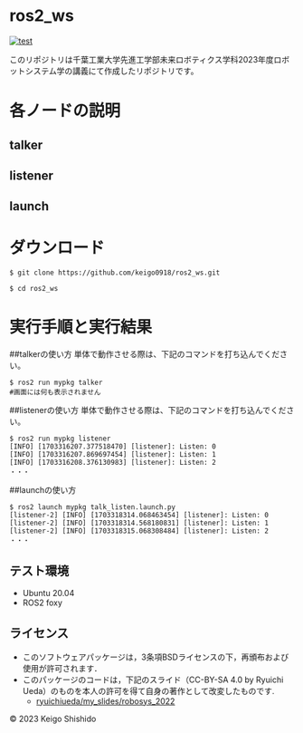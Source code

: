 # ros2_ws

[![test](https://github.com/keigo0918/ros2_ws/actions/workflows/test.yml/badge.svg)](https://github.com/keigo0918/ros2_ws/actions/workflows/test.yml)

このリポジトリは千葉工業大学先進工学部未来ロボティクス学科2023年度ロボットシステム学の講義にて作成したリポジトリです。

# 各ノードの説明
## talker
## listener
## launch

# ダウンロード

```
$ git clone https://github.com/keigo0918/ros2_ws.git
```

```
$ cd ros2_ws
```

# 実行手順と実行結果

##talkerの使い方
単体で動作させる際は、下記のコマンドを打ち込んでください。
```
$ ros2 run mypkg talker
#画面には何も表示されません
```

##listenerの使い方
単体で動作させる際は、下記のコマンドを打ち込んでください。
```
$ ros2 run mypkg listener
[INFO] [1703316207.377518470] [listener]: Listen: 0
[INFO] [1703316207.869697454] [listener]: Listen: 1
[INFO] [1703316208.376130983] [listener]: Listen: 2
・・・
```

##launchの使い方
```
$ ros2 launch mypkg talk_listen.launch.py 
[listener-2] [INFO] [1703318314.068463454] [listener]: Listen: 0
[listener-2] [INFO] [1703318314.568180831] [listener]: Listen: 1
[listener-2] [INFO] [1703318315.068308484] [listener]: Listen: 2
・・・
```



## テスト環境

* Ubuntu 20.04
* ROS2 foxy

## ライセンス

* このソフトウェアパッケージは，3条項BSDライセンスの下，再頒布および使用が許可されます．
* このパッケージのコードは，下記のスライド（CC-BY-SA 4.0 by Ryuichi Ueda）のものを本人の許可を得て自身の著作として改変したものです.
  * [ryuichiueda/my_slides/robosys_2022](https://github.com/ryuichiueda/my_slides/tree/master/robosys_2022)

© 2023 Keigo Shishido  

